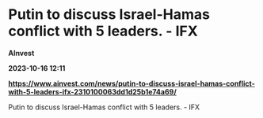 # Putin to discuss Israel-Hamas conflict with 5 leaders. - IFX
**AInvest**

**2023-10-16 12:11**

**https://www.ainvest.com/news/putin-to-discuss-israel-hamas-conflict-with-5-leaders-ifx-2310100063dd1d25b1e74a69/**

Putin to discuss Israel-Hamas conflict with 5 leaders. - IFX